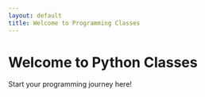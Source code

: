 ```yaml
---
layout: default
title: Welcome to Programming Classes
---
```


# Welcome to Python Classes

Start your programming journey here!
